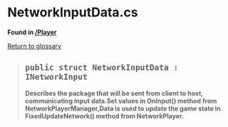 # NetworkInputData.cs
**Found in [/Player](../BALLISTIC/Assets/Scripts/Player/NetworkInputData.cs)**

[Return to glossary](Glossary.md)


> ## `public struct NetworkInputData : INetworkInput`
> **Describes the package that will be sent from client to host, communicating input data.Set values in OnInput() method from NetworkPlayerManager,Data is used to update the game state in FixedUpdateNetwork() method from NetworkPlayer.**
> 

